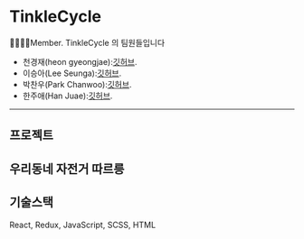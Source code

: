 # TinkleCycle

👨‍👩‍👦‍👦Member. TinkleCycle 의 팀원들입니다

-  천경재(heon gyeongjae):[깃허브](https://github.com/dodoisfree).
-  이승아(Lee Seunga):[깃허브](https://github.com/SeungaLeeah).
-  박찬우(Park Chanwoo):[깃허브](https://github.com/chanCo1).
-  한주애(Han Juae):[깃허브](https://github.com/juaehan).
---

## 프로젝트 
우리동네 자전거 따르릉
-  
## 기술스택
React, Redux, JavaScript, SCSS, HTML
## 
